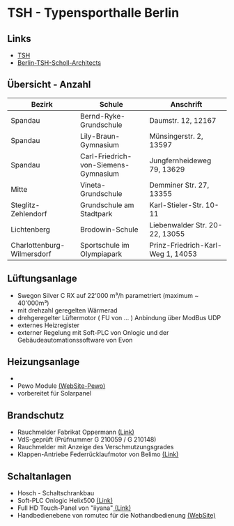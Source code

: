 # TSH - Typensporthalle Berlin

## Links

-   [TSH](https://www.competitionline.com/de/ausschreibungen/243498)
-   [Berlin-TSH-Scholl-Architects](https://www.berlin.de/schulbau/massnahmen/typensporthallen/)


## Übersicht - Anzahl

| Bezirk                 |               Schule                          |         Anschrift               |
|------------------------|-----------------------------------------------|-------------------------------- |
| Spandau                | Bernd-Ryke-Grundschule                        |Daumstr. 12, 12167               |
| Spandau                | Lily-Braun-Gymnasium                          |Münsingerstr. 2, 13597           |
| Spandau                | Carl-Friedrich-von-Siemens-Gymnasium          |Jungfernheideweg 79, 13629       |
| Mitte                  | Vineta-Grundschule                            |Demminer Str. 27, 13355          |
| Steglitz-Zehlendorf    | Grundschule am Stadtpark                      |Karl-Stieler-Str. 10-11          |
| Lichtenberg            | Brodowin-Schule                               |Liebenwalder Str. 20-22, 13055   |
| Charlottenburg-Wilmersdorf |Sportschule im Olympiapark                 |Prinz-Friedrich-Karl-Weg 1, 14053|


## Lüftungsanlage

-   Swegon Silver C RX auf 22'000 m³/h parametriert (maximum ~ 40'000m³)
-   mit drehzahl geregelten Wärmerad
-   drehgeregelter Lüftermotor ( FU von ... ) Anbindung über ModBus UDP
-   externes Heizregister
-   externer Regelung mit Soft-PLC von Onlogic und der Gebäudeautomationssoftware von Evon

## Heizungsanlage

-   
-   Pewo Module [(WebSite-Pewo)](https://www.pewo.com/produkte/heizungsverteiler-und-kalteverteiler/heizungsverteiler-pewosplit-h/)
-   vorbereitet für Solarpanel


## Brandschutz

-   Rauchmelder Fabrikat Oppermann [(Link)](https://www.oppermann-regelgeraete.de/pressenews/news/aktuelles-details/neuheit-krm)
-   VdS-geprüft (Prüfnummer G 210059 / G 210148)
-   Rauchmelder mit Anzeige des Verschmutzungsgrades
-   Klappen-Antriebe Federrücklaufmotor von Belimo [(Link)](https://www.belimo.com/ch/de_CH/products/actuators/product-documentation/damper-actuators-fail-safe)

## Schaltanlagen

-   Hosch - Schaltschrankbau
-   Soft-PLC Onlogic Helix500 [(Link)](https://www.onlogic.com/de/store/hx500/)
-   Full HD Touch-Panel von "iiyana"[ (Link)](https://iiyama.com/de_de/produkte/prolite-tw1523as-b1p/)
-   Handbedienebene von romutec für die  Nothandbedienung [(WebSite)](https://www.romutec.de/)
